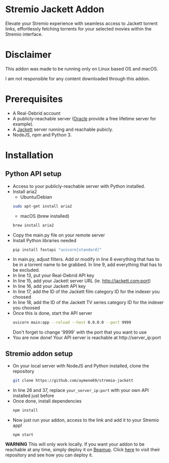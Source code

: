 # Stremio Jackett Addon
Elevate your Stremio experience with seamless access to Jackett torrent links, effortlessly fetching torrents for your selected movies within the Stremio interface.

# Disclaimer
This addon was made to be running only on Linux based OS and macOS.

I am not responsible for any content downloaded through this addon.

# Prerequisites
- A Real-Debrid account
- A publicly-reachable server ([Oracle](https://www.oracle.com/fr/cloud/) provide a free lifetime server for example).
- A [Jackett](https://github.com/Jackett/Jackett) server running and reachable pubicly.
- NodeJS, npm and Python 3.

# Installation
## Python API setup
- Access to your publicly-reachable server with Python installed. 
- Install aria2
    - Ubuntu/Debian
    ```sh
    sudo apt-get install aria2
    ```
    - macOS (brew installed)
    ```sh
    brew install aria2
    ```
- Copy the main.py file on your remote server
- Install Python libraries needed
    ```sh
    pip install fastapi "uvicorn[standard]"
    ```
- In main.py, adjust filters. Add or modify in line 8 everything that has to be in a torrent name to be grabbed. In line 9, add everything that has to be excluded.
- In line 13, put your Real-Debrid API key
- In line 15, add your Jackett server URL (ie. http://jackett.com:port)
- In line 16, add your Jackett API key
- In line 17, add the ID of the Jackett film category ID for the indexer you choosed
- In line 18, add the ID of the Jackett TV series category ID for the indexer you choosed
- Once this is done, start the API server
    ```sh
    uvicorn main:app --reload --host 0.0.0.0 --port 9999
    ```
    Don't forget to change '9999' with the port that you want to use
- You are now done! Your API server is reachable at http://server_ip:port

## Stremio addon setup
- On your local server with NodeJS and Python installed, clone the repository
    ```sh
    git clone https://github.com/aymene69/stremio-jackett
    ```
- In line 26 and 37, replace `your_server_ip:port` with your own API installed just before
- Once done, install dependencies
    ```sh
    npm install
    ````
- Now just run your addon, access to the link and add it to your Stremio app!
    ```
    npm start
    ```
**WARNING** This will only work locally. If you want your addon to be reachable at any time, simply deploy it on [Beamup](https://github.com/Stremio/stremio-beamup-cli). Click [here](https://github.com/Stremio/stremio-beamup-cli) to visit their repository and see how you can deploy it.

